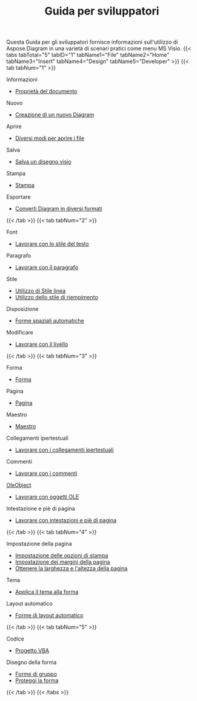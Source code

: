 ﻿---
title: Guida per sviluppatori
type: docs
weight: 50
url: /it/net/developer-guide/
---
Questa Guida per gli sviluppatori fornisce informazioni sull'utilizzo di Aspose.Diagram in una varietà di scenari pratici come menu MS Visio.
{{< tabs tabTotal="5" tabID="1" tabName1="File" tabName2="Home" tabName3="Insert" tabName4="Design" tabName5="Developer" >}}
{{< tab tabNum="1" >}}
<div class="row">
    <div class="col-md-6">
        <p>Informazioni</p>
        <ul>
            <li><a href="/diagram/it/net/document-properties/">Proprietà del documento</a></li>
        </ul>
        <p>Nuovo</p>
        <ul>
            <li><a href="/diagram/it/net/your-first-aspose-diagram-application-hello-world/#code-sample-creating-a-new-diagram">Creazione di un nuovo Diagram</a></li>
        </ul>
        <p>Aprire</p>
        <ul>
            <li><a href="/diagram/it/net/open-visio-document/">Diversi modi per aprire i file</a></li>
       </ul>
        <p>Salva</p>
        <ul>
            <li><a href="/diagram/it/net/save-visio-document/">Salva un disegno visio</a></li>
        </ul>
    </div>
    <div class="col-md-6">
	   <p>Stampa</p>
        <ul>
            <li><a href="/diagram/it/net/working-with-print/">Stampa</a></li>
        </ul>
        <p>Esportare</p>
        <ul>
            <li><a href="/diagram/it/net/converting/">Converti Diagram in diversi formati</a></li>
        </ul>
    </div>
</div>
{{< /tab >}}
{{< tab tabNum="2" >}}
<div class="row">
    <div class="col-md-6">
        <p>Font</p>
        <ul>
		        <li><a href="/diagram/it/net/working-with-text/">Lavorare con lo stile del testo</a></li>
        </ul>
       <p>Paragrafo</p>
        <ul>
		        <li><a href="/diagram/it/net/working-with-shapes-paragraph/">Lavorare con il paragrafo</a></li>
        </ul>
       <p>Stile</p>
        <ul>
					 <li><a href="/diagram/it/net/set-visio-shape-s-xform-line-and-fill-data/">Utilizzo di Stile linea</a></li>
					 <li><a href="/diagram/it/net/set-visio-shape-s-xform-line-and-fill-data/">Utilizzo dello stile di riempimento</a></li>
        </ul>  
        <p>Disposizione</p>
        <ul>
					 <li><a href="/diagram/it/net/auto-space-a-collection-of-shapes-in-the-visio-page/">Forme spaziali automatiche</a></li>
        </ul>  
        <p>Modificare</p>
        <ul>
            <li><a href="/diagram/it/net/working-with-layers/">Lavorare con il livello</a></li>
        </ul>                
    </div>
</div>
{{< /tab >}}
{{< tab tabNum="3" >}}
<div class="row">
    <div class="col-md-6">
        <p>Forma</p>
        <ul>
            <li><a href="/diagram/it/net/add-retrieve-copy-and-read-visio-shape-data/">Forma</a></li>
        </ul>
        <ul>
        </ul>
        <p>Pagina</p>
        <ul>
            <li><a href="/diagram/it/net/retrieve-get-copy-and-insert-a-page/">Pagina</a></li>
        </ul>
        <p>Maestro</p>    
        <ul>
            <li><a href="/diagram/it/net/working-with-masters/">Maestro</a></li>
        </ul>
		   <p>Collegamenti ipertestuali</p>
        <ul>
            <li><a href="/diagram/it/net/working-with-hyperlinks/">Lavorare con i collegamenti ipertestuali</a></li>
        </ul>
        <p>Commenti</p>
        <ul>
            <li><a href="/diagram/it/net/working-with-comments/">Lavorare con i commenti</a></li>
        </ul>       
    </div>
    <div class="col-md-6">       
        <p><a href="/diagram/it/net/ole-objects-in-visio-diagram/">OleObject</a></p>
        <ul>
            <li><a href="/diagram/it/net/manipulate-the-embedded-ole-objects-in-visio-diagram/">Lavorare con oggetti OLE</a></li>
        </ul>     
        <p>Intestazione e piè di pagina</p>
        <ul>
        <li><a href="/diagram/it/net/working-with-headers-and-footers/">Lavorare con intestazioni e piè di pagina</a></li>
        </ul>
    </div>
</div>
{{< /tab >}}
{{< tab tabNum="4" >}}
<div class="row">
    <div class="col-md-6">
        <p>Impostazione della pagina</p>
        <ul>
            <li><a href="/diagram/it/net/setting-print-options/">Impostazione delle opzioni di stampa</a></li>
            <li><a href="/diagram/it/net/setting-margins/">Impostazione dei margini della pagina</a></li>
            <li><a href="/diagram/it/net/get-paper-width-and-height-of-page/">Ottenere la larghezza e l'altezza della pagina</a></li>
        </ul>    
        <p>Tema</p>
        <ul>
            <li><a href="/diagram/it/net/apply-theme-to-shape/">Applica il tema alla forma</a></li>
        </ul>
       <p>Layout automatico</p>
        <ul>
            <li><a href="/diagram/it/net/create-update-layout-and-auto-fit-shapes/">Forme di layout automatico</a></li>
        </ul>     
    </div>
</div>
{{< /tab >}}
{{< tab tabNum="5" >}}
<div class="row">
    <div class="col-md-6">
        <p>Codice</p>
        <ul>
         <li><a href="/diagram/it/net/working-with-vbaproject/">Progetto VBA</a></li>
        </ul>
        <p>Disegno della forma</p>
        <ul>
         <li><a href="/diagram/it/net/group-convert-and-verify-shapes/#Group Shapes Programming Sample">Forme di gruppo</a></li>
         <li><a href="/diagram/it/net/working-with-protection/">Proteggi la forma</a></li>
        </ul>        
    </div>
</div>
{{< /tab >}}
{{< /tabs >}}


